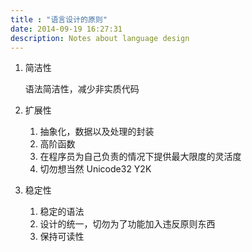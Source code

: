 ```yaml
---
title : "语言设计的原则"
date: 2014-09-19 16:27:31
description: Notes about language design
---
```


1. 简洁性

	语法简洁性，减少非实质代码

2. 扩展性

	1. 抽象化，数据以及处理的封装
	2. 高阶函数
	3. 在程序员为自己负责的情况下提供最大限度的灵活度
	4. 切勿想当然 Unicode32 Y2K

3. 稳定性

	1.  稳定的语法
	2.  设计的统一，切勿为了功能加入违反原则东西
	3.  保持可读性
